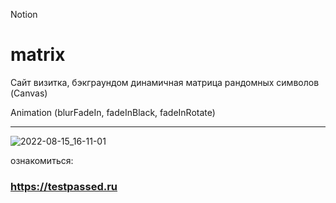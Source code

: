 Notion

# matrix
Сайт визитка, бэкграундом динамичная матрица рандомных символов (Canvas)

Animation (blurFadeIn, fadeInBlack, fadeInRotate)


_____________________________________________________________________________________________________
![2022-08-15_16-11-01](https://user-images.githubusercontent.com/106055633/184642956-6e5bc645-38b1-448f-9c76-0b762cbccb04.png)


ознакомиться:

###   https://testpassed.ru
